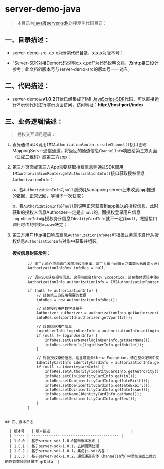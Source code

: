 # server-demo-java

> 本目录为[java版server-sdk](https://github.com/imiapp/imi-sdk/tree/master/Server-SDK/Java/Server)对接示例代码目录：

## 一、目录描述：

- server-demo-src-x.x.x为示例代码目录，**x.x.x**为版本号；

- “Server-SDK对接Demo代码说明x.x.x.pdf”为代码说明文档，及http接口设计参考；此文档的版本号与server-demo-src的版本号一一对应。

## 二、代码描述：

- server-demo从**v1.0.2**开始已经集成了IMI [JavaScript-SDK](https://github.com/imiapp/imi-sdk/tree/master/Server-SDK/JavaScript)代码，可以直接运行本示例代码进行演示页面访问，访问地址：**http://host:port/index**

## 三、业务逻辑描述：

> 授权交互调用逻辑：

1. 首先通过SDK调用`IMIAuthorizationRouter.createChannel()`接口创建MappingServer通信通道，将返回的通道信息`ChannelInfo`响应给第三方页面（生成二维码）或第三方app；

2. 第三方页面或第三方App需要获取授权信息则通过SDK调用`IMIAuthorizationRouter.getAuthorizationInfo()`接口获取授权信息`AuthorizationInfo`：

   a、若`AuthorizationInfo`为`null`则说明从mapping server上未收到app推送的数据，正常返回，等待下一次获取；

   b、若`AuthorizationInfo`非`null`则说明正常获取到app推送的授权信息，此时获取的授权人信息Authorizer一定是非`null`的，而授权登录用户信息`LoginUserInfo`与授权身份信息`IdentityCardInfo`就不一定非`null`，根据接口调用时传的参数scope决定；

3. 第三方用户Http接口响应信息`AuthorizationInfoRes`可根据业务需求自行从授权信息`AuthorizationInfo`对象中获取并组装。  

      #### 授权信息封装示例：
     ```xml
            // 第三方用户应用接口返回授权信息类，第三方用户根据自己需要的数据定义此类的属性
            AuthorizationInfoRes infoRes = null;
            
            // 调用SDK获取授权信息，这里可能会throw Exception，请在整体逻辑中使用try-catch进行保护
            AuthorizationInfo authorizationInfo = IMIAuthorizationRouter.getAuthorizationInfo(params);

            if (null != authorizationInfo) {
                // 封装第三方应用需要的数据
                infoRes = new AuthorizationInfoRes();

                // 封装授权用户数字身份号
                Authorizer authorizer = authorizationInfo.getAuthorizer();
                infoRes.setVportId(authorizer.getVportId());

                // 封装授权用户信息
                LoginUserInfo loginUserInfo = authorizationInfo.getLoginUserInfo();
                if (null != loginUserInfo) {
                    infoRes.setUserName(loginUserInfo.getUserName());
                    infoRes.setMobile(loginUserInfo.getMobile());
                }

                // 封装授权身份信息，这里可能会throw Exception，请在整体逻辑中使用try-catch进行保护
                IdentityCardInfo identityCardInfo = authorizationInfo.getIdentityCardInfo();
                if (null != identityCardInfo) {
                    infoRes.setAuthority(identityCardInfo.getAuthority());
                    infoRes.setCin(identityCardInfo.getCin());
                    infoRes.setDob(identityCardInfo.getDateBirth());
                    infoRes.setDoe(identityCardInfo.getDateExpiry());
                    infoRes.setDoi(identityCardInfo.getDateIssue());
                    infoRes.setName(identityCardInfo.getName());
                    infoRes.setSex(identityCardInfo.getSex());
                }
            }
```

## 四、版本日志

  | 版本号   | 版本描述                                     |
  | ----- | ---------------------------------------- |
  | 1.0.0 | 基于server-sdk-1.0.0基础版本发布 |
  | 1.0.1 | 基于server-sdk-1.0.1，去掉回调处理 |
  | 1.0.2 | 基于server-sdk-1.0.1，集成js-sdk内容 |
  | 1.0.3 | 基于server-sdk-1.0.2，通信通道实体`ChannelInfo`中添加生成二维码的原始数据信息属性`qrData` |
